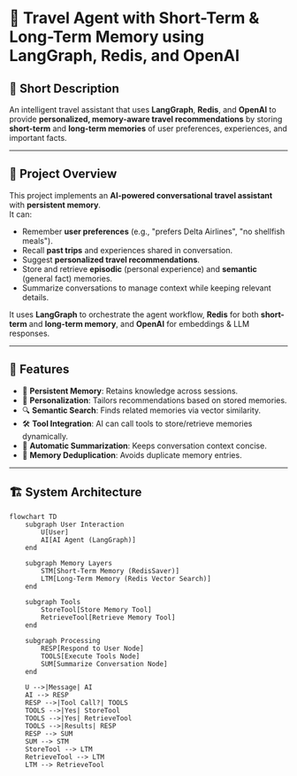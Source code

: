 # 🧳 Travel Agent with Short-Term & Long-Term Memory using LangGraph, Redis, and OpenAI

## 📌 Short Description
An intelligent travel assistant that uses **LangGraph**, **Redis**, and **OpenAI** to provide **personalized, memory-aware travel recommendations** by storing **short-term** and **long-term memories** of user preferences, experiences, and important facts.

---

## 📖 Project Overview

This project implements an **AI-powered conversational travel assistant** with **persistent memory**.  
It can:

- Remember **user preferences** (e.g., "prefers Delta Airlines", "no shellfish meals").
- Recall **past trips** and experiences shared in conversation.
- Suggest **personalized travel recommendations**.
- Store and retrieve **episodic** (personal experience) and **semantic** (general fact) memories.
- Summarize conversations to manage context while keeping relevant details.

It uses **LangGraph** to orchestrate the agent workflow, **Redis** for both **short-term** and **long-term memory**, and **OpenAI** for embeddings & LLM responses.

---

## 🚀 Features
- 🧠 **Persistent Memory**: Retains knowledge across sessions.
- 🎯 **Personalization**: Tailors recommendations based on stored memories.
- 🔍 **Semantic Search**: Finds related memories via vector similarity.
- 🛠 **Tool Integration**: AI can call tools to store/retrieve memories dynamically.
- 📝 **Automatic Summarization**: Keeps conversation context concise.
- 🔄 **Memory Deduplication**: Avoids duplicate memory entries.

---

## 🏗 System Architecture

```mermaid
flowchart TD
    subgraph User Interaction
        U[User]
        AI[AI Agent (LangGraph)]
    end

    subgraph Memory Layers
        STM[Short-Term Memory (RedisSaver)]
        LTM[Long-Term Memory (Redis Vector Search)]
    end

    subgraph Tools
        StoreTool[Store Memory Tool]
        RetrieveTool[Retrieve Memory Tool]
    end

    subgraph Processing
        RESP[Respond to User Node]
        TOOLS[Execute Tools Node]
        SUM[Summarize Conversation Node]
    end

    U -->|Message| AI
    AI --> RESP
    RESP -->|Tool Call?| TOOLS
    TOOLS -->|Yes| StoreTool
    TOOLS -->|Yes| RetrieveTool
    TOOLS -->|Results| RESP
    RESP --> SUM
    SUM --> STM
    StoreTool --> LTM
    RetrieveTool --> LTM
    LTM --> RetrieveTool
